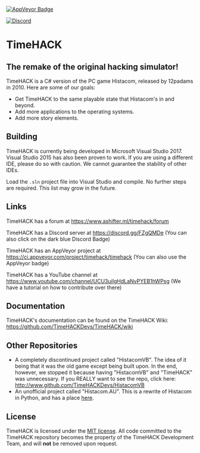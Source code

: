 
<a href="https://ci.appveyor.com/project/timehack/timehack"><img src="https://ci.appveyor.com/api/projects/status/8x34p8b0i2idblgd?svg=true" style="border: 0;" alt="AppVeyor Badge"></a>

[![Discord](https://discordapp.com/api/guilds/234414439330349056/widget.png?style=shield)](https://discord.gg/ffuXR9k)

# TimeHACK
## The remake of the original hacking simulator!
TimeHACK is a C# version of the PC game Histacom, released by 12padams in 2010. Here are some of our goals:
* Get TimeHACK to the same playable state that Histacom's in and beyond.
* Add more applications to the operating systems.
* Add more story elements.

## Building
TimeHACK is currently being developed in Microsoft Visual Studio 2017. Visual Studio 2015 has also been proven to work. If you are using a different IDE, please do so with caution. We cannot guarantee the stability of other IDEs.

Load the ``.sln`` project file into Visual Studio and compile. No further steps are required. This list may grow in the future.

## Links
TimeHACK has a forum at https://www.ashifter.ml/timehack/forum

TimeHACK has a Discord server at https://discord.gg/FZgQMDe (You can also click on the dark blue Discord Badge)

TimeHACK has an AppVeyor project at https://ci.appveyor.com/project/timehack/timehack (You can also use the AppVeyor badge)

TimeHACK has a YouTube channel at https://www.youtube.com/channel/UCU3uiIgHdLaNvPYEB1hWPsg (We have a tutorial on how to contribute over there)

## Documentation
TimeHACK's documentation can be found on the TimeHACK Wiki: https://github.com/TimeHACKDevs/TimeHACK/wiki 

## Other Repositories
* A completely discontinued project called "HistacomVB".
The idea of it being that it was the old game except being built upon. In the end, however, we stopped it because having "HistacomVB" and "TimeHACK" was unnecessary. If you REALLY want to see the repo, click here: http://www.github.com/TimeHACKDevs/HistacomVB
* An unofficial project called "Histacom.AU".
This is a rewrite of Histacom in Python, and has a place [here](https://github.com/TimeHACKDevs/histacom-au).

## License
TimeHACK is licensed under the [MIT license](https://github.com/TimeHACKDevs/TimeHACK/blob/master/LICENSE). All code committed to the TimeHACK repository becomes the property of the TimeHACK Development Team, and will **not** be removed upon request.
